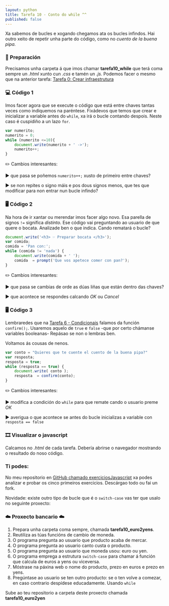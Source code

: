 ```yaml
---
layout: python
title: Tarefa 10 - Conto do while ^^
published: false
---
```

Xa sabemos de bucles e xogando chegamos ata os bucles infindos. Hai outro xeito de repetir unha parte do código, como no _cuento de la buena pipa._

### 🧺 Preparación

Precisamos unha carpeta á que imos chamar **tarefa10_while** que terá coma sempre un *.html* xunto cun *.css* e tamén un *.js.* Podemos facer o mesmo que na anterior tarefa: [ Tarefa 0: Crear infraestrutura](../t0)


### 💻 Código 1 
Imos facer agora que se execute o código que está entre chaves  tantas veces como indiquemos na paréntese. Fixádevos que temos que crear e inicializar a variable antes do `while`, xa irá o bucle contando despois. Neste caso é cuspidiño a un lazo `for`.

```js
var numerito;
numerito = 0;
while (numerito <=10){
	document.write(numerito + ' ->');
	numerito++;
}
```
 ✏️ Cambios interesantes: 

► que pasa se poñemos `numerito++;` xusto de primeiro entre chaves?

► se non repites o signo máis e pos dous signos menos, que tes que modificar para non entrar nun bucle infindo?


### 🖥 Código 2

Na hora de ir xantar ou merendar imos facer algo novo. Esa parella de signos `!=` significa _distinto._ Ese código vai preguntando ao usuario de que quere o bocata. Analizade ben o que indica. Cando rematará o bucle?

```js
document.write('<h3> ☞ Preparar bocata </h3>');
var comida;
comida = 'Pan con:';
while (comida != 'nada') {
	document.write(comida + ' ');
	comida  = prompt('Que vos apetece comer con pan?');
}
```

✏️ Cambios interesantes: 

► que pasa se cambias de orde as dúas liñas que están dentro das chaves?

► que acontece se respondes calcando *OK* ou *Cancel*

### 🖥 Código 3
Lembraredes que na [ Tarefa 6 - Condicionais](../t6) falamos da función `confirm();`. Usaremos aquelo de `true` e `false` -que por certo chámanse variables booleanas- Repásao se non o lembras ben. 

Voltamos ás cousas de nenos. 

```js
var conto = "Quieres que te cuente el cuento de la buena pipa?"
var resposta;
resposta = true;
while (resposta == true) {
	document.write( conto );
	resposta  = confirm(conto);
}
```

✏️ Cambios interesantes: 

► modifica a condición do `while` para que remate cando o usuario preme *OK*

► averigua o que acontece se antes do bucle inicializas a variable con `resposta == false`


### 🎞 Visualizar o javascript

Calcamos no *.html*  de cada tarefa. Debería abrirse o navegador mostrando o resultado do noso código.


### Ti podes:

No meu repositorio en [GitHub chamado exerciciosJavascript](https://github.com/irocho/exerciciosJavascript) xa podes analizar e probar os cinco primeiros exercicios. Descárgao todo ou fai un fork.

Novidade: existe outro tipo de bucle que é o `switch-case` vas ter que usalo no seguinte proxecto:

### ☁️   Proxecto bancario  ☁️

1. Prepara unha carpeta coma sempre, chamada **tarefa10_euro2yens**.
2. Reutiliza as túas funcións de cambio de moneda. 
3. O programa pregunta ao usuario que producto acaba de mercar. 
4. O programa pregunta ao usuario canto custa o producto.
5. O programa pregunta ao usuario  que moneda usou: euro ou yen.
6. O programa emprega a estrutura `switch-case` para chamar á función que calcula de euros a yens ou viceversa.
7. Móstrase na páxina web o nome do producto, prezo en euros e prezo en yens.
8. Pregúntase ao usuario se ten outro producto: se o ten volve a comezar, en caso contrario despídese educadamente. Usando `while`

Sube ao teu repositorio a carpeta deste proxecto chamada **tarefa10_euro2yen**







